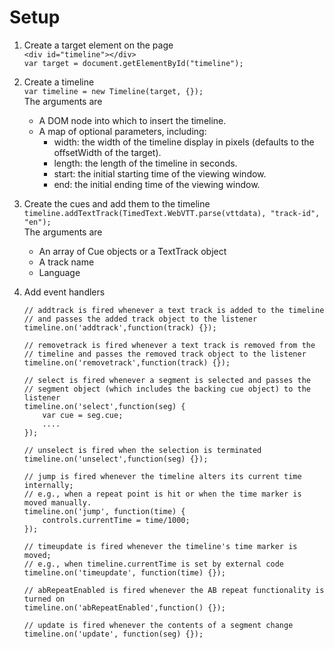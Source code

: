 Setup
=====

1.  Create a target element on the page  
	`<div id="timeline"></div>`  
	`var target = document.getElementById("timeline");`

2.  Create a timeline  
	`var timeline = new Timeline(target, {});`  
    The arguments are
    *   A DOM node into which to insert the timeline.
    *   A map of optional parameters, including:
        *   width: the width of the timeline display in pixels (defaults
            to the offsetWidth of the target).
        *   length: the length of the timeline in seconds.
        *   start: the initial starting time of the viewing window.
        *   end: the initial ending time of the viewing window.

    
3.  Create the cues and add them to the timeline  
	`timeline.addTextTrack(TimedText.WebVTT.parse(vttdata), "track-id", "en");`  
    The arguments are
    *   An array of Cue objects or a TextTrack object
    *   A track name
    *   Language
    
4.  Add event handlers
	
		// addtrack is fired whenever a text track is added to the timeline
		// and passes the added track object to the listener
		timeline.on('addtrack',function(track) {});

		// removetrack is fired whenever a text track is removed from the
		// timeline and passes the removed track object to the listener
		timeline.on('removetrack',function(track) {});

		// select is fired whenever a segment is selected and passes the
		// segment object (which includes the backing cue object) to the listener
		timeline.on('select',function(seg) {
			var cue = seg.cue;
			....
		});

		// unselect is fired when the selection is terminated
		timeline.on('unselect',function(seg) {});

		// jump is fired whenever the timeline alters its current time internally;  
		// e.g., when a repeat point is hit or when the time marker is moved manually.
		timeline.on('jump', function(time) {
			controls.currentTime = time/1000;
		});

		// timeupdate is fired whenever the timeline's time marker is moved;  
		// e.g., when timeline.currentTime is set by external code
		timeline.on('timeupdate', function(time) {});

		// abRepeatEnabled is fired whenever the AB repeat functionality is turned on
		timeline.on('abRepeatEnabled',function() {});

		// update is fired whenever the contents of a segment change
		timeline.on('update', function(seg) {});